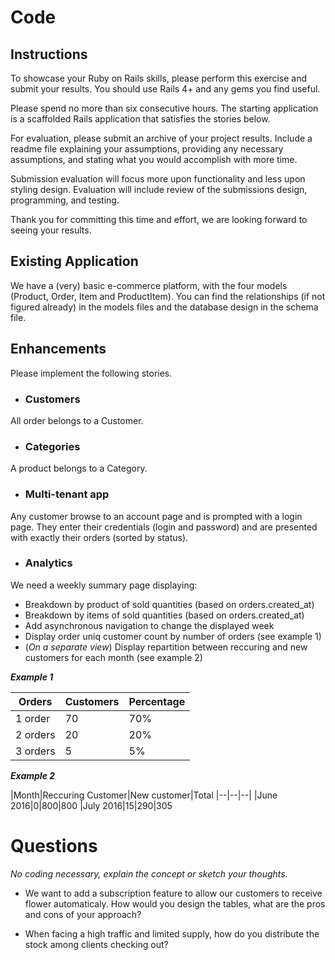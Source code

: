 # Code

## Instructions

To showcase your Ruby on Rails skills, please perform this exercise and submit your  results. You should use Rails 4+ and any gems you find useful.

Please spend no more  than six consecutive hours.
The starting application is a scaffolded Rails application that satisfies the stories  below.

For evaluation, please submit an archive of your project results. Include a readme  file explaining your assumptions, providing any necessary assumptions, and stating  what you would accomplish with more time.

Submission evaluation will focus more  upon functionality and less upon styling design. Evaluation will include review of the submissions design, programming, and testing.

Thank you for committing this time and effort, we are looking forward to seeing  your results.


## Existing Application

We have a (very) basic e-commerce platform, with the four models (Product, Order, Item and ProductItem). You can find the relationships (if not figured already) in the models files and the database design in the schema file.



## Enhancements

Please implement the following  stories.

- ### Customers
All order belongs to a Customer.

- ### Categories
A product belongs to a Category.

- ### Multi-tenant app
Any customer browse to an account page and is prompted with a login page. They enter their credentials (login and password) and are presented with exactly their orders (sorted by status).

- ### Analytics
We need a weekly summary page displaying:
  - Breakdown by product of sold quantities (based on orders.created_at)
  - Breakdown by items of sold quantities (based on orders.created_at)
  - Add asynchronous navigation to change the displayed week
  - Display order uniq customer count by number of orders (see example 1)
  - (*On a separate view*) Display repartition between reccuring and new customers for each month (see example 2)

***Example 1***

|Orders|Customers|Percentage|
|--|--|--|
|1 order|70|70%|
|2 orders|20|20%|
|3 orders|5|5%|

***Example 2***

|Month|Reccuring Customer|New customer|Total
|--|--|--|
|June 2016|0|800|800
|July 2016|15|290|305


# Questions
*No coding necessary, explain the concept or sketch your thoughts.*

- We want to add a subscription feature to allow our customers to receive flower automaticaly. How would you design the tables, what are the pros and cons of your approach?

- When facing a high traffic and limited supply, how do you distribute the stock among clients checking out?
